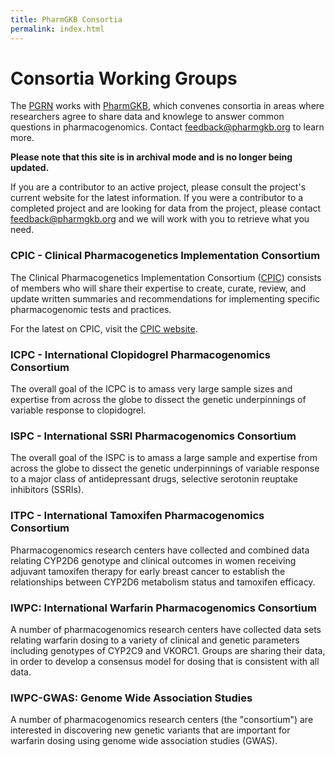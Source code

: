 ```yaml
---
title: PharmGKB Consortia
permalink: index.html
---
```


# Consortia Working Groups

The [PGRN](https://www.pgrn.org) works with [PharmGKB](http://www.pharmgkb.org), which convenes consortia in areas where researchers agree to share data and knowlege to answer common questions in pharmacogenomics.  Contact [feedback@pharmgkb.org](mailto:feedback@pharmgkb.org) to learn more.


**Please note that this site is in archival mode and is no longer being updated.**

If you are a contributor to an active project, please consult the project's current website for the latest information.  If you were a contributor to a completed project and are looking for data from the project, please contact [feedback@pharmgkb.org](mailto:feedback@pharmgkb.org) and we will work with you to retrieve what you need.


### CPIC - Clinical Pharmacogenetics Implementation Consortium

The Clinical Pharmacogenetics Implementation Consortium ([CPIC](https://www.cpic.org)) consists of members who will share their expertise to create, curate, review, and update written summaries and recommendations for implementing specific pharmacogenomic tests and practices.

For the latest on CPIC, visit the [CPIC website](https://www.cpic.org). 


### ICPC - International Clopidogrel Pharmacogenomics Consortium

The overall goal of the ICPC is to amass very large sample sizes and expertise from across the globe to dissect the genetic underpinnings of variable response to clopidogrel.


### ISPC - International SSRI Pharmacogenomics Consortium

The overall goal of the ISPC is to amass a large sample and expertise from across the globe to dissect the genetic underpinnings of variable response to a major class of antidepressant drugs, selective serotonin reuptake inhibitors (SSRIs).
 

### ITPC - International Tamoxifen Pharmacogenomics Consortium

Pharmacogenomics research centers have collected and combined data relating CYP2D6 genotype and clinical outcomes in women receiving adjuvant tamoxifen therapy for early breast cancer to establish the relationships between CYP2D6 metabolism status and tamoxifen efficacy.


### IWPC: International Warfarin Pharmacogenomics Consortium

A number of pharmacogenomics research centers have collected data sets relating warfarin dosing to a variety of clinical and genetic parameters including genotypes of CYP2C9 and VKORC1. Groups are sharing their data, in order to develop a consensus model for dosing that is consistent with all data.
 

### IWPC-GWAS: Genome Wide Association Studies

A number of pharmacogenomics research centers (the "consortium") are interested in discovering new genetic variants that are important for warfarin dosing using genome wide association studies (GWAS).
 
